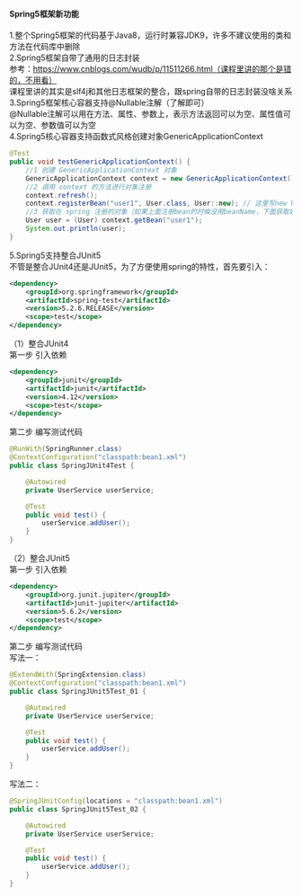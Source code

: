 #### Spring5框架新功能
1.整个Spring5框架的代码基于Java8，运行时兼容JDK9，许多不建议使用的类和方法在代码库中删除  
2.Spring5框架自带了通用的日志封装  
参考：https://www.cnblogs.com/wudb/p/11511266.html（课程里讲的那个是错的，不用看）  
课程里讲的其实是slf4j和其他日志框架的整合，跟spring自带的日志封装没啥关系  
3.Spring5框架核心容器支持@Nullable注解（了解即可）  
@Nullable注解可以用在方法、属性、参数上，表示方法返回可以为空、属性值可以为空、参数值可以为空  
4.Spring5核心容器支持函数式风格创建对象GenericApplicationContext  
```java
@Test
public void testGenericApplicationContext() {
    //1 创建 GenericApplicationContext 对象
    GenericApplicationContext context = new GenericApplicationContext();
    //2 调用 context 的方法进行对象注册
    context.refresh();
    context.registerBean("user1", User.class, User::new); // 这里写new User()也可以
    //3 获取在 spring 注册的对象（如果上面注册bean的时候没用beanName，下面获取如果要用beanName的话，就写全类名）
    User user = (User) context.getBean("user1");
    System.out.println(user);
}
```
5.Spring5支持整合JUnit5  
不管是整合JUnit4还是JUnit5，为了方便使用spring的特性，首先要引入：  
```xml
<dependency>
    <groupId>org.springframework</groupId>
    <artifactId>spring-test</artifactId>
    <version>5.2.6.RELEASE</version>
    <scope>test</scope>
</dependency>
```
（1）整合JUnit4  
第一步 引入依赖
```xml
<dependency>
    <groupId>junit</groupId>
    <artifactId>junit</artifactId>
    <version>4.12</version>
    <scope>test</scope>
</dependency>
```
第二步 编写测试代码
```java
@RunWith(SpringRunner.class)
@ContextConfiguration("classpath:bean1.xml")
public class SpringJUnit4Test {

    @Autowired
    private UserService userService;

    @Test
    public void test() {
        userService.addUser();
    }
}
```
（2）整合JUnit5  
第一步 引入依赖
```xml
<dependency>
    <groupId>org.junit.jupiter</groupId>
    <artifactId>junit-jupiter</artifactId>
    <version>5.6.2</version>
    <scope>test</scope>
</dependency>
```
第二步 编写测试代码  
写法一：
```java
@ExtendWith(SpringExtension.class)
@ContextConfiguration("classpath:bean1.xml")
public class SpringJUnit5Test_01 {

    @Autowired
    private UserService userService;

    @Test
    public void test() {
        userService.addUser();
    }
}
```
写法二：
```java
@SpringJUnitConfig(locations = "classpath:bean1.xml")
public class SpringJUnit5Test_02 {

    @Autowired
    private UserService userService;

    @Test
    public void test() {
        userService.addUser();
    }
}
```
